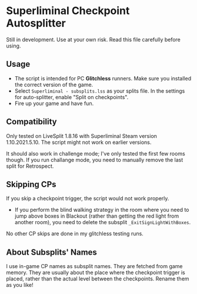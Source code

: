 # Superliminal Checkpoint Autosplitter

Still in development. Use at your own risk. Read this file carefully before using.

## Usage

* The script is intended for PC **Glitchless** runners. Make sure you installed the correct version of the game.
* Select `Superliminal - subsplits.lss` as your splits file. In the settings for auto-splitter, enable "Split on checkpoints".
* Fire up your game and have fun.

## Compatibility

Only tested on LiveSplit 1.8.16 with Superliminal Steam version 1.10.2021.5.10.  The script might not work on earlier versions.

It should also work in challenge mode; I've only tested the first few rooms though. If you run challange mode, you need to manually remove the last split for Retrospect.

## Skipping CPs

If you skip a checkpoint trigger, the script would not work properly.

* If you perform the blind walking strategy in the room where you need to jump above boxes in Blackout (rather than getting the red light from another room), you need to delete the subsplit `_ExitSignLightWithBoxes`.

No other CP skips are done in my glitchless testing runs.

## About Subsplits' Names

I use in-game CP names as subsplit names. They are fetched from game memory. They are usually about the place where the checkpoint trigger is placed, rather than the actual level between the checkpoints. Rename them as you like!